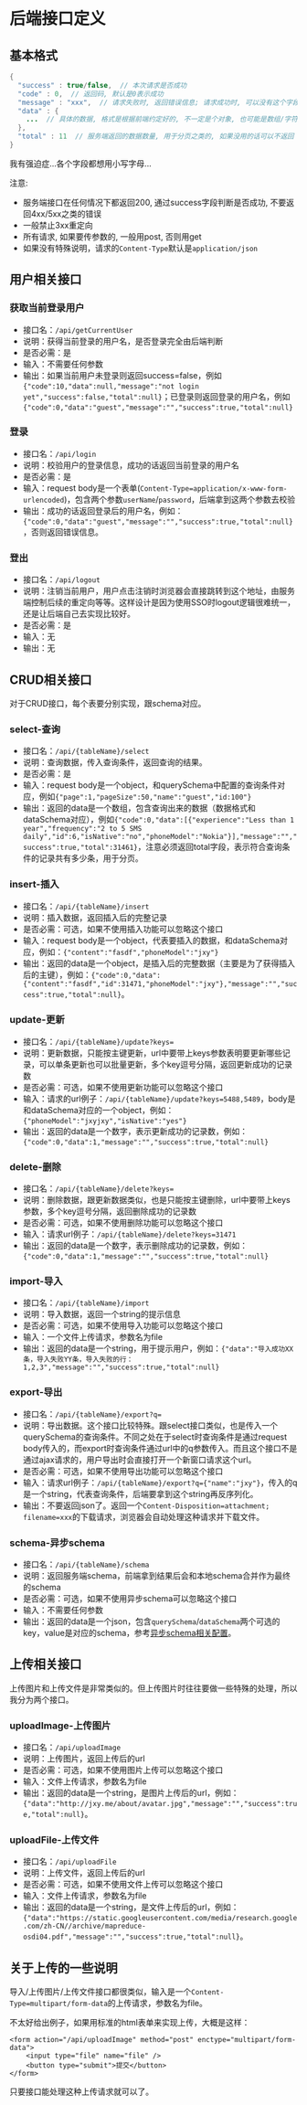# 后端接口定义

## 基本格式

```java
{
  "success" : true/false,  // 本次请求是否成功
  "code" : 0,  // 返回码, 默认是0表示成功
  "message" : "xxx",  // 请求失败时, 返回错误信息; 请求成功时, 可以没有这个字段或为空
  "data" : {
    ...  // 具体的数据, 格式是根据前端约定好的, 不一定是个对象, 也可能是数组/字符串之类的
  },
  "total" : 11  // 服务端返回的数据数量, 用于分页之类的, 如果没用的话可以不返回
}
```

我有强迫症...各个字段都想用小写字母...

注意:
* 服务端接口在任何情况下都返回200, 通过success字段判断是否成功, 不要返回4xx/5xx之类的错误
* 一般禁止3xx重定向
* 所有请求, 如果要传参数的, 一般用post, 否则用get
* 如果没有特殊说明，请求的`Content-Type`默认是`application/json`

## 用户相关接口

### 获取当前登录用户

* 接口名：`/api/getCurrentUser`
* 说明：获得当前登录的用户名，是否登录完全由后端判断
* 是否必需：是
* 输入：不需要任何参数
* 输出：如果当前用户未登录则返回success=false，例如`{"code":10,"data":null,"message":"not login yet","success":false,"total":null}`；已登录则返回登录的用户名，例如`{"code":0,"data":"guest","message":"","success":true,"total":null}`

### 登录

* 接口名：`/api/login`
* 说明：校验用户的登录信息，成功的话返回当前登录的用户名
* 是否必需：是
* 输入：request body是一个表单(`Content-Type=application/x-www-form-urlencoded`)，包含两个参数`userName`/`password`，后端拿到这两个参数去校验
* 输出：成功的话返回登录后的用户名，例如：`{"code":0,"data":"guest","message":"","success":true,"total":null}`，否则返回错误信息。

### 登出

* 接口名：`/api/logout`
* 说明：注销当前用户，用户点击注销时浏览器会直接跳转到这个地址，由服务端控制后续的重定向等等。这样设计是因为使用SSO时logout逻辑很难统一，还是让后端自己去实现比较好。
* 是否必需：是
* 输入：无
* 输出：无

## CRUD相关接口

对于CRUD接口，每个表要分别实现，跟schema对应。

### select-查询

* 接口名：`/api/{tableName}/select`
* 说明：查询数据，传入查询条件，返回查询的结果。
* 是否必需：是
* 输入：request body是一个object，和querySchema中配置的查询条件对应，例如`{"page":1,"pageSize":50,"name":"guest","id:100"}`
* 输出：返回的data是一个数组，包含查询出来的数据（数据格式和dataSchema对应），例如`{"code":0,"data":[{"experience":"Less than 1 year","frequency":"2 to 5 SMS daily","id":6,"isNative":"no","phoneModel":"Nokia"}],"message":"","success":true,"total":31461}`，注意必须返回total字段，表示符合查询条件的记录共有多少条，用于分页。

### insert-插入

* 接口名：`/api/{tableName}/insert`
* 说明：插入数据，返回插入后的完整记录
* 是否必需：可选，如果不使用插入功能可以忽略这个接口
* 输入：request body是一个object，代表要插入的数据，和dataSchema对应，例如：`{"content":"fasdf","phoneModel":"jxy"}`
* 输出：返回的data是一个object，是插入后的完整数据（主要是为了获得插入后的主键），例如：`{"code":0,"data":{"content":"fasdf","id":31471,"phoneModel":"jxy"},"message":"","success":true,"total":null}`。

### update-更新

* 接口名：`/api/{tableName}/update?keys=`
* 说明：更新数据，只能按主键更新，url中要带上keys参数表明要更新哪些记录，可以单条更新也可以批量更新，多个key逗号分隔，返回更新成功的记录数
* 是否必需：可选，如果不使用更新功能可以忽略这个接口
* 输入：请求的url例子：`/api/{tableName}/update?keys=5488,5489`，body是和dataSchema对应的一个object，例如：`{"phoneModel":"jxyjxy","isNative":"yes"}`
* 输出：返回的data是一个数字，表示更新成功的记录数，例如：`{"code":0,"data":1,"message":"","success":true,"total":null}`

### delete-删除

* 接口名：`/api/{tableName}/delete?keys=`
* 说明：删除数据，跟更新数据类似，也是只能按主键删除，url中要带上keys参数，多个key逗号分隔，返回删除成功的记录数
* 是否必需：可选，如果不使用删除功能可以忽略这个接口
* 输入：请求url例子：`/api/{tableName}/delete?keys=31471`
* 输出：返回的data是一个数字，表示删除成功的记录数，例如：`{"code":0,"data":1,"message":"","success":true,"total":null}`

### import-导入

* 接口名：`/api/{tableName}/import`
* 说明：导入数据，返回一个string的提示信息
* 是否必需：可选，如果不使用导入功能可以忽略这个接口
* 输入：一个文件上传请求，参数名为file
* 输出：返回的data是一个string，用于提示用户，例如：`{"data":"导入成功XX条，导入失败YY条，导入失败的行：1,2,3","message":"","success":true,"total":null}`

### export-导出

* 接口名：`/api/{tableName}/export?q=`
* 说明：导出数据。这个接口比较特殊。跟select接口类似，也是传入一个querySchema的查询条件。不同之处在于select时查询条件是通过request body传入的，而export时查询条件通过url中的q参数传入。而且这个接口不是通过ajax请求的，用户导出时会直接打开一个新窗口请求这个url。
* 是否必需：可选，如果不使用导出功能可以忽略这个接口
* 输入：请求url例子：`/api/{tableName}/export?q={"name":"jxy"}`，传入的q是一个string，代表查询条件，后端要拿到这个string再反序列化。
* 输出：不要返回json了。返回一个`Content-Disposition=attachment; filename=xxx`的下载请求，浏览器会自动处理这种请求并下载文件。

### schema-异步schema

* 接口名：`/api/{tableName}/schema`
* 说明：返回服务端schema，前端拿到结果后会和本地schema合并作为最终的schema
* 是否必需：可选，如果不使用异步schema可以忽略这个接口
* 输入：不需要任何参数
* 输出：返回的data是一个json，包含`querySchema`/`dataSchema`两个可选的key，value是对应的schema，参考[异步schema相关配置](AsyncSchema.md)。

## 上传相关接口

上传图片和上传文件是非常类似的。但上传图片时往往要做一些特殊的处理，所以我分为两个接口。

### uploadImage-上传图片

* 接口名：`/api/uploadImage`
* 说明：上传图片，返回上传后的url
* 是否必需：可选，如果不使用图片上传可以忽略这个接口
* 输入：文件上传请求，参数名为file
* 输出：返回的data是一个string，是图片上传后的url，例如：`{"data":"http://jxy.me/about/avatar.jpg","message":"","success":true,"total":null}`。

### uploadFile-上传文件

* 接口名：`/api/uploadFile`
* 说明：上传文件，返回上传后的url
* 是否必需：可选，如果不使用文件上传可以忽略这个接口
* 输入：文件上传请求，参数名为file
* 输出：返回的data是一个string，是文件上传后的url，例如：`{"data":"https://static.googleusercontent.com/media/research.google.com/zh-CN//archive/mapreduce-osdi04.pdf","message":"","success":true,"total":null}`。

## 关于上传的一些说明

导入/上传图片/上传文件接口都很类似，输入是一个`Content-Type=multipart/form-data`的上传请求，参数名为file。

不太好给出例子，如果用标准的html表单来实现上传，大概是这样：
```
<form action="/api/uploadImage" method="post" enctype="multipart/form-data">
	<input type="file" name="file" />
	<button type="submit">提交</button>
</form>
```
只要接口能处理这种上传请求就可以了。
